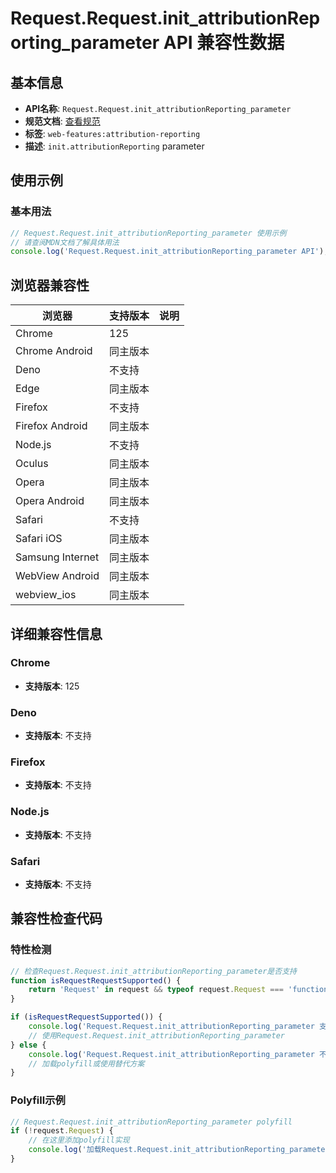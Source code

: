 # Request.Request.init_attributionReporting_parameter API 兼容性数据

## 基本信息

- **API名称**: `Request.Request.init_attributionReporting_parameter`
- **规范文档**: [查看规范](https://wicg.github.io/attribution-reporting-api/#dom-requestinit-attributionreporting)
- **标签**: `web-features:attribution-reporting`
- **描述**: `init.attributionReporting` parameter

## 使用示例

### 基本用法

```javascript
// Request.Request.init_attributionReporting_parameter 使用示例
// 请查阅MDN文档了解具体用法
console.log('Request.Request.init_attributionReporting_parameter API');
```

## 浏览器兼容性

| 浏览器 | 支持版本 | 说明 |
|--------|----------|------|
| Chrome | 125 |  |
| Chrome Android | 同主版本 |  |
| Deno | 不支持 |  |
| Edge | 同主版本 |  |
| Firefox | 不支持 |  |
| Firefox Android | 同主版本 |  |
| Node.js | 不支持 |  |
| Oculus | 同主版本 |  |
| Opera | 同主版本 |  |
| Opera Android | 同主版本 |  |
| Safari | 不支持 |  |
| Safari iOS | 同主版本 |  |
| Samsung Internet | 同主版本 |  |
| WebView Android | 同主版本 |  |
| webview_ios | 同主版本 |  |

## 详细兼容性信息

### Chrome

- **支持版本**: 125

### Deno

- **支持版本**: 不支持

### Firefox

- **支持版本**: 不支持

### Node.js

- **支持版本**: 不支持

### Safari

- **支持版本**: 不支持

## 兼容性检查代码

### 特性检测

```javascript
// 检查Request.Request.init_attributionReporting_parameter是否支持
function isRequestRequestSupported() {
    return 'Request' in request && typeof request.Request === 'function';
}

if (isRequestRequestSupported()) {
    console.log('Request.Request.init_attributionReporting_parameter 支持');
    // 使用Request.Request.init_attributionReporting_parameter
} else {
    console.log('Request.Request.init_attributionReporting_parameter 不支持，需要polyfill');
    // 加载polyfill或使用替代方案
}
```

### Polyfill示例

```javascript
// Request.Request.init_attributionReporting_parameter polyfill
if (!request.Request) {
    // 在这里添加polyfill实现
    console.log('加载Request.Request.init_attributionReporting_parameter polyfill');
}
```

